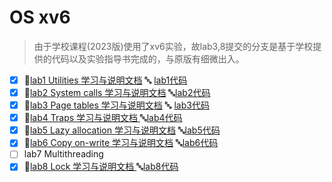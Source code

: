 # OS xv6

> 由于学校课程(2023版)使用了xv6实验，故lab3,8提交的分支是基于学校提供的代码以及实验指导书完成的，与原版有细微出入。

- [x] :page_facing_up:[lab1 Utilities 学习与说明文档](./doc/lab1.md)   :abc: [lab1代码](https://github.com/maochiyu1111/OS-xv6/commit/bae8c2b38e33da154e606098fcddcc5cccc38b0f)
- [x] :page_facing_up:[lab2 System calls 学习与说明文档](./doc/lab2.md)  :abc:[lab2代码](https://github.com/maochiyu1111/OS-xv6/commit/7d083aca8d8dff6e1dd1793a759224f5c280be44)
- [x] :page_facing_up:[lab3 Page tables 学习与说明文档](./doc/lab3.md) :abc: [lab3代码](https://github.com/maochiyu1111/OS-xv6/commit/0175041758c560dbe4d35142b9ec43231b09c8b4)
- [x] :page_facing_up:[lab4 Traps 学习与说明文档 ](./doc/lab4.md)  :abc:[lab4代码](https://github.com/maochiyu1111/OS-xv6/commit/e4e94ed349e9610b5da821b522c5286066cc0036)
- [x] :page_facing_up:[lab5 Lazy allocation 学习与说明文档](./doc/lab5.md)  :abc:[lab5代码](https://github.com/maochiyu1111/OS-xv6/commit/8fb0914e16f254068004a77b8bb03623be616b73)
- [x] :page_facing_up:[lab6 Copy on-write 学习与说明文档](./doc/lab6.md)  :abc:[lab6代码](https://github.com/maochiyu1111/OS-xv6/commit/b958766b4365a99396d2256e5e24372f763c7cea)
- [ ] lab7 Multithreading
- [x] :page_facing_up:[lab8 Lock 学习与说明文档 ](./doc/lab8.md)  :abc:[lab8代码](https://github.com/maochiyu1111/OS-xv6/commit/ab051f94359aa7587b069f92453a02e8218aadbe)